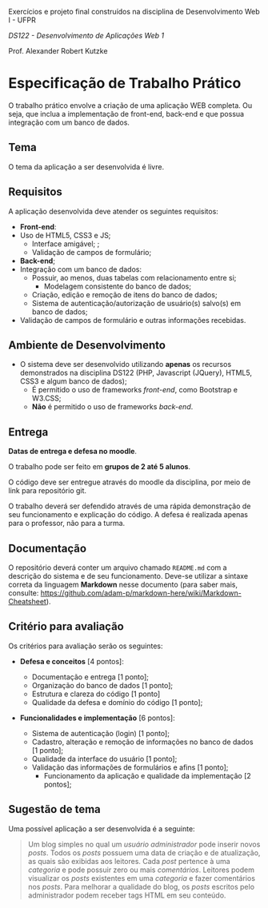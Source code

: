 Exercícios e projeto final construídos na disciplina de Desenvolvimento Web I - UFPR

*DS122 - Desenvolvimento de Aplicações Web 1*

Prof. Alexander Robert Kutzke

# Especificação de Trabalho Prático

O trabalho prático envolve a criação de uma aplicação WEB completa. Ou seja,
que inclua a implementação de front-end, back-end e que possua integração com 
um banco de dados.

## Tema

O tema da aplicação a ser desenvolvida é livre. 

## Requisitos

A aplicação desenvolvida deve atender os seguintes requisitos:

 * **Front-end**:
  * Uso de HTML5, CSS3 e JS;
	* Interface amigável; ;
	* Validação de campos de formulário;
 * **Back-end**;
  * Integração com um banco de dados:
	  * Possuir, ao menos, duas tabelas com relacionamento entre si;
		* Modelagem consistente do banco de dados;
	* Criação, edição e remoção de itens do banco de dados;
	* Sistema de autenticação/autorização de usuário(s) salvo(s) em banco de dados;
  * Validação de campos de formulário e outras informações recebidas.

## Ambiente de Desenvolvimento

* O sistema deve ser desenvolvido utilizando **apenas** os recursos demonstrados
na disciplina DS122 (PHP, Javascript (JQuery), HTML5, CSS3 e algum banco de dados);
  * É permitido o uso de frameworks *front-end*, como Bootstrap e W3.CSS;
  * **Não** é permitido o uso de frameworks *back-end*.

## Entrega

**Datas de entrega e defesa no moodle**.

O trabalho pode ser feito em **grupos de 2 até 5 alunos**.

O código deve ser entregue através do moodle da disciplina, por meio de link para repositório git.

O trabalho deverá ser defendido através de uma rápida demonstração de seu funcionamento e explicação do código.
A defesa é realizada apenas para o professor, não para a turma.

## Documentação

O repositório deverá conter um arquivo chamado `README.md` com a descrição
do sistema e de seu funcionamento. Deve-se utilizar a sintaxe correta da
linguagem **Markdown** nesse documento (para saber mais, consulte: https://github.com/adam-p/markdown-here/wiki/Markdown-Cheatsheet).

## Critério para avaliação

Os critérios para avaliação serão os seguintes:

 * **Defesa e conceitos** [4 pontos]:
    * Documentação e entrega [1 ponto]; 
    * Organização do banco de dados [1 ponto];
    * Estrutura e clareza do código [1 ponto]
    * Qualidade da defesa e domínio do código [1 ponto];

 * **Funcionalidades e implementação** [6 pontos]:
   * Sistema de autenticação (login) [1 ponto];
   * Cadastro, alteração e remoção de informações no banco de dados [1 ponto];
   * Qualidade da interface do usuário [1 ponto];
   * Validação das informações de formulários e afins [1 ponto];
	 * Funcionamento da aplicação e qualidade da implementação [2 pontos];

## Sugestão de tema

Uma possível aplicação a ser desenvolvida é a seguinte:

> Um blog simples no qual um *usuário administrador* pode inserir novos *posts*. Todos
> os *posts* possuem uma data de criação e de atualização, as quais são exibidas
> aos leitores. Cada *post* pertence à uma *categoria* e pode possuir zero ou mais
> *comentários*. Leitores podem visualizar os *posts* existentes em uma *categoria* e
> fazer comentários nos *posts*. Para melhorar a qualidade do blog, os *posts* escritos
> pelo administrador podem receber tags HTML em seu conteúdo.
